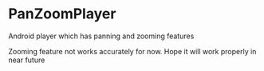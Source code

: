 # PanZoomPlayer
Android player which has panning and zooming features

Zooming feature not works accurately for now. Hope it will work properly in near future
